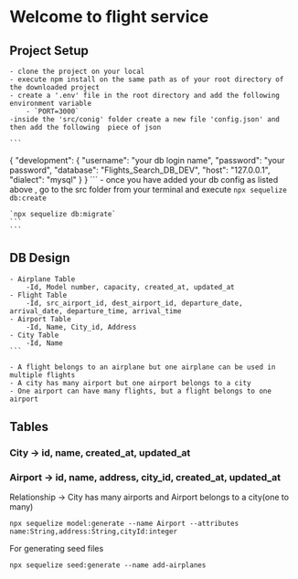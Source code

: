 # Welcome to flight service 

## Project Setup 
    - clone the project on your local
    - execute npm install on the same path as of your root directory of the downloaded project
    - create a '.env' file in the root directory and add the following environment variable
        - `PORT=3000`
    -inside the 'src/conig' folder create a new file 'config.json' and then add the following  piece of json

    ```
{
  "development": {
    "username": "your db login name",
    "password": "your password",
    "database": "Flights_Search_DB_DEV",
    "host": "127.0.0.1",
    "dialect": "mysql"
  }
}
    ```
    - once you have added your db config as listed above , go to the src folder from your terminal and execute `npx sequelize db:create`

    `npx sequelize db:migrate`
    ```
    ```
## DB Design
    - Airplane Table
        -Id, Model number, capacity, created_at, updated_at
    - Flight Table
        -Id, src_airport_id, dest_airport_id, departure_date, arrival_date, departure_time, arrival_time
    - Airport Table
        -Id, Name, City_id, Address
    - City Table
        -Id, Name
    ```

    - A flight belongs to an airplane but one airplane can be used in multiple flights
    - A city has many airport but one airport belongs to a city
    - One airport can have many flights, but a flight belongs to one airport



## Tables

### City -> id, name, created_at, updated_at
### Airport -> id, name, address, city_id, created_at, updated_at
Relationship -> City has many airports and Airport belongs to a city(one to many)

```
npx sequelize model:generate --name Airport --attributes name:String,address:String,cityId:integer 
```
For generating seed files
```
npx sequelize seed:generate --name add-airplanes
```